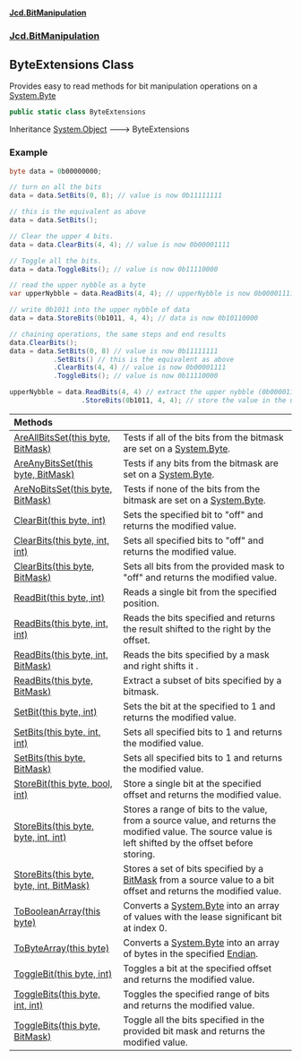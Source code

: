 #### [Jcd.BitManipulation](index 'index')

### [Jcd.BitManipulation](Jcd.BitManipulation 'Jcd.BitManipulation')

## ByteExtensions Class

Provides easy to read methods for bit manipulation operations on a [System.Byte](https://docs.microsoft.com/en-us/dotnet/api/System.Byte 'System.Byte')

```csharp
public static class ByteExtensions
```

Inheritance [System.Object](https://docs.microsoft.com/en-us/dotnet/api/System.Object 'System.Object') &#129106; ByteExtensions

### Example

```csharp
byte data = 0b00000000;

// turn on all the bits
data = data.SetBits(0, 8); // value is now 0b11111111

// this is the equivalent as above
data = data.SetBits();

// Clear the upper 4 bits.
data = data.ClearBits(4, 4); // value is now 0b00001111

// Toggle all the bits.
data = data.ToggleBits(); // value is now 0b11110000

// read the upper nybble as a byte
var upperNybble = data.ReadBits(4, 4); // upperNybble is now 0b00001111

// write 0b1011 into the upper nybble of data
data = data.StoreBits(0b1011, 4, 4); // data is now 0b10110000

// chaining operations, the same steps and end results
data.ClearBits();
data = data.SetBits(0, 8) // value is now 0b11111111
           .SetBits() // this is the equivalent as above
           .ClearBits(4, 4) // value is now 0b00001111
           .ToggleBits(); // value is now 0b11110000

upperNybble = data.ReadBits(4, 4) // extract the upper nybble (0b00001111)
                  .StoreBits(0b1011, 4, 4); // store the value in the upper 4 bits, now upperByte is now 0b10111111
```

| Methods                                                                                                                                                                                                                                      |                                                                                                                                                                                                               |
|:---------------------------------------------------------------------------------------------------------------------------------------------------------------------------------------------------------------------------------------------|:--------------------------------------------------------------------------------------------------------------------------------------------------------------------------------------------------------------|
| [AreAllBitsSet(this byte, BitMask)](Jcd.BitManipulation.ByteExtensions.AreAllBitsSet(thisbyte,Jcd.BitManipulation.BitMask) 'Jcd.BitManipulation.ByteExtensions.AreAllBitsSet(this byte, Jcd.BitManipulation.BitMask)')                    | Tests if all of the bits from the bitmask are set on a [System.Byte](https://docs.microsoft.com/en-us/dotnet/api/System.Byte 'System.Byte').                                                                  |
| [AreAnyBitsSet(this byte, BitMask)](Jcd.BitManipulation.ByteExtensions.AreAnyBitsSet(thisbyte,Jcd.BitManipulation.BitMask) 'Jcd.BitManipulation.ByteExtensions.AreAnyBitsSet(this byte, Jcd.BitManipulation.BitMask)')                    | Tests if any bits from the bitmask are set on a [System.Byte](https://docs.microsoft.com/en-us/dotnet/api/System.Byte 'System.Byte').                                                                         |
| [AreNoBitsSet(this byte, BitMask)](Jcd.BitManipulation.ByteExtensions.AreNoBitsSet(thisbyte,Jcd.BitManipulation.BitMask) 'Jcd.BitManipulation.ByteExtensions.AreNoBitsSet(this byte, Jcd.BitManipulation.BitMask)')                       | Tests if none of the bits from the bitmask are set on a [System.Byte](https://docs.microsoft.com/en-us/dotnet/api/System.Byte 'System.Byte').                                                                 |
| [ClearBit(this byte, int)](Jcd.BitManipulation.ByteExtensions.ClearBit(thisbyte,int) 'Jcd.BitManipulation.ByteExtensions.ClearBit(this byte, int)')                                                                                       | Sets the specified bit to "off" and returns the modified value.                                                                                                                                               |
| [ClearBits(this byte, int, int)](Jcd.BitManipulation.ByteExtensions.ClearBits(thisbyte,int,int) 'Jcd.BitManipulation.ByteExtensions.ClearBits(this byte, int, int)')                                                                      | Sets all specified bits to "off" and returns the modified value.                                                                                                                                              |
| [ClearBits(this byte, BitMask)](Jcd.BitManipulation.ByteExtensions.ClearBits(thisbyte,Jcd.BitManipulation.BitMask) 'Jcd.BitManipulation.ByteExtensions.ClearBits(this byte, Jcd.BitManipulation.BitMask)')                                | Sets all bits from the provided mask to "off" and returns the modified value.                                                                                                                                 |
| [ReadBit(this byte, int)](Jcd.BitManipulation.ByteExtensions.ReadBit(thisbyte,int) 'Jcd.BitManipulation.ByteExtensions.ReadBit(this byte, int)')                                                                                          | Reads a single bit from the specified position.                                                                                                                                                               |
| [ReadBits(this byte, int, int)](Jcd.BitManipulation.ByteExtensions.ReadBits(thisbyte,int,int) 'Jcd.BitManipulation.ByteExtensions.ReadBits(this byte, int, int)')                                                                         | Reads the bits specified and returns the result shifted to the right by the offset.                                                                                                                           |
| [ReadBits(this byte, int, BitMask)](Jcd.BitManipulation.ByteExtensions.ReadBits(thisbyte,int,Jcd.BitManipulation.BitMask) 'Jcd.BitManipulation.ByteExtensions.ReadBits(this byte, int, Jcd.BitManipulation.BitMask)')                     | Reads the bits specified by a mask and right shifts it .                                                                                                                                                      |
| [ReadBits(this byte, BitMask)](Jcd.BitManipulation.ByteExtensions.ReadBits(thisbyte,Jcd.BitManipulation.BitMask) 'Jcd.BitManipulation.ByteExtensions.ReadBits(this byte, Jcd.BitManipulation.BitMask)')                                   | Extract a subset of bits specified by a bitmask.                                                                                                                                                              |
| [SetBit(this byte, int)](Jcd.BitManipulation.ByteExtensions.SetBit(thisbyte,int) 'Jcd.BitManipulation.ByteExtensions.SetBit(this byte, int)')                                                                                             | Sets the bit at the specified to 1 and returns the modified value.                                                                                                                                            |
| [SetBits(this byte, int, int)](Jcd.BitManipulation.ByteExtensions.SetBits(thisbyte,int,int) 'Jcd.BitManipulation.ByteExtensions.SetBits(this byte, int, int)')                                                                            | Sets all specified bits to 1 and returns the modified value.                                                                                                                                                  |
| [SetBits(this byte, BitMask)](Jcd.BitManipulation.ByteExtensions.SetBits(thisbyte,Jcd.BitManipulation.BitMask) 'Jcd.BitManipulation.ByteExtensions.SetBits(this byte, Jcd.BitManipulation.BitMask)')                                      | Sets all specified bits to 1 and returns the modified value.                                                                                                                                                  |
| [StoreBit(this byte, bool, int)](Jcd.BitManipulation.ByteExtensions.StoreBit(thisbyte,bool,int) 'Jcd.BitManipulation.ByteExtensions.StoreBit(this byte, bool, int)')                                                                      | Store a single bit at the specified offset and returns the modified value.                                                                                                                                    |
| [StoreBits(this byte, byte, int, int)](Jcd.BitManipulation.ByteExtensions.StoreBits(thisbyte,byte,int,int) 'Jcd.BitManipulation.ByteExtensions.StoreBits(this byte, byte, int, int)')                                                     | Stores a range of bits to the value, from a source value, and returns the modified value. The source value is left shifted by the offset before storing.                                                      |
| [StoreBits(this byte, byte, int, BitMask)](Jcd.BitManipulation.ByteExtensions.StoreBits(thisbyte,byte,int,Jcd.BitManipulation.BitMask) 'Jcd.BitManipulation.ByteExtensions.StoreBits(this byte, byte, int, Jcd.BitManipulation.BitMask)') | Stores a set of bits specified by a [BitMask](Jcd.BitManipulation.BitMask 'Jcd.BitManipulation.BitMask') from a source value to a bit offset and returns the modified value.                           |
| [ToBooleanArray(this byte)](Jcd.BitManipulation.ByteExtensions.ToBooleanArray(thisbyte) 'Jcd.BitManipulation.ByteExtensions.ToBooleanArray(this byte)')                                                                                   | Converts a [System.Byte](https://docs.microsoft.com/en-us/dotnet/api/System.Byte 'System.Byte') into an array of  values with the lease significant bit at index 0.                                           |
| [ToByteArray(this byte)](Jcd.BitManipulation.ByteExtensions.ToByteArray(thisbyte) 'Jcd.BitManipulation.ByteExtensions.ToByteArray(this byte)')                                                                                            | Converts a [System.Byte](https://docs.microsoft.com/en-us/dotnet/api/System.Byte 'System.Byte') into an array of bytes in the specified [Endian](Jcd.BitManipulation.Endian 'Jcd.BitManipulation.Endian'). |
| [ToggleBit(this byte, int)](Jcd.BitManipulation.ByteExtensions.ToggleBit(thisbyte,int) 'Jcd.BitManipulation.ByteExtensions.ToggleBit(this byte, int)')                                                                                    | Toggles a bit at the specified offset and returns the modified value.                                                                                                                                         |
| [ToggleBits(this byte, int, int)](Jcd.BitManipulation.ByteExtensions.ToggleBits(thisbyte,int,int) 'Jcd.BitManipulation.ByteExtensions.ToggleBits(this byte, int, int)')                                                                   | Toggles the specified range of bits and returns the modified value.                                                                                                                                           |
| [ToggleBits(this byte, BitMask)](Jcd.BitManipulation.ByteExtensions.ToggleBits(thisbyte,Jcd.BitManipulation.BitMask) 'Jcd.BitManipulation.ByteExtensions.ToggleBits(this byte, Jcd.BitManipulation.BitMask)')                             | Toggle all the bits specified in the provided bit mask and returns the modified value.                                                                                                                        |
